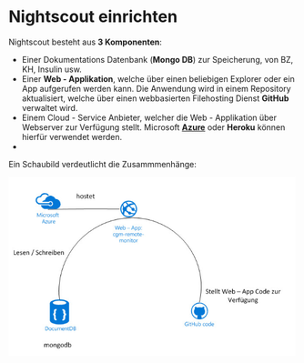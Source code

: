 # Nightscout einrichten

Nightscout besteht aus **3 Komponenten**:

* Einer Dokumentations Datenbank (**Mongo DB**) zur Speicherung, von BZ, KH, Insulin usw.
* Einer **Web - Applikation**, welche über einen beliebigen Explorer oder ein App aufgerufen  werden kann. Die Anwendung wird in einem Repository aktualisiert, welche über einen webbasierten Filehosting Dienst **GitHub** verwaltet wird.
* Einem Cloud - Service Anbieter, welcher die Web - Applikation über Webserver zur Verfügung stellt. Microsoft [**Azure**](//azure.microsoft.com/de-de/pricing/free-trial/) oder **Heroku** können hierfür verwendet werden.
* 


Ein Schaubild verdeutlicht die Zusammmenhänge:

![nightscout scheme](../images/nightscout_scheme.jpg)







